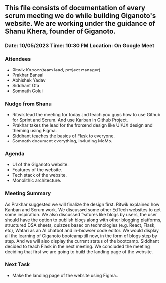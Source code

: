 ## This file consists of documentation of every scrum meeting we do while building Giganoto's website. We are working under the guidance of Shanu Khera, founder of Giganoto.

### Date: 10/05/2023 Time: 10:30 PM Location: On Google Meet

### Attendees

- Ritwik Kapoor(team lead, project manager)
- Prakhar Bansal
- Abhishek Yadav
- Siddhant Ota
- Somnath Golui

### Nudge from Shanu

- Ritwik lead the meeting for today and teach you guys how to use Github for Sprint and Scrum. And use Kanban in Github Project.
- Prakhar takes the lead for the frontend design like UI/UX design and theming using Figma.
- Siddhant teaches the basics of Flask to everyone.
- Somnath document everything, including MoMs.

### Agenda

- UI of the Giganoto website.
- Features of the website.
- Tech stack of the website.
- Monolithic architecture.

### Meeting Summary

As Prakhar suggested we will finalize the design first. Ritwik explained how Kanban and Scrum work. We discussed some other EdTech websites to get some inspiration. We also discussed features like blogs by users, the user should have the option to publish blogs along with other blogging platforms, structured DSA sheets, quizzes based on technologies (e.g. React, Flask, etc), Watari as an AI chatbot and in-browser code editor. We would display all the learning of Giganoto bootcamp till now, in the form of blogs step by step. And we will also display the current status of the bootcamp.
Siddhant decided to teach Flask in the next meeting.
We concluded the meeting deciding that first we are going to build the landing page of the website.

### Next Task

- Make the landing page of the website using Figma..
